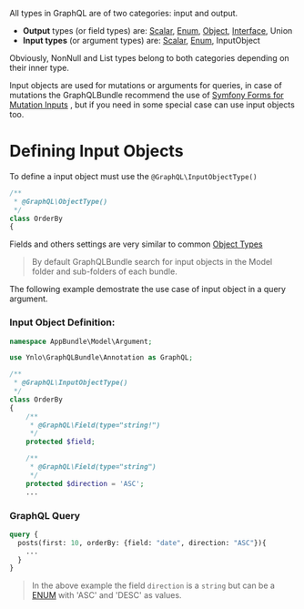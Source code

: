 All types in GraphQL are of two categories: input and output.

- **Output** types (or field types) are: [Scalar](02_Scalar_Types.md), 
[Enum](03_Enum_Types.md), [Object](01_Object_Types.md), [Interface](05_Interface_Type.md), Union
- **Input types** (or argument types) are: [Scalar](02_Scalar_Types.md), 
                                           [Enum](03_Enum_Types.md), InputObject

Obviously, NonNull and List types belong to both categories depending on their inner type.

Input objects are used for mutations or arguments for queries, 
in case of mutations the GraphQLBundle recommend the use of [Symfony Forms for Mutation Inputs](../04_Queries_&_Mutations/02_Mutations.md) 
, but if you need in some special case can use input objects too.

# Defining Input Objects

To define a input object must use the `@GraphQL\InputObjectType()`

````php
/**
 * @GraphQL\ObjectType()
 */
class OrderBy
{
````
Fields and others settings are very similar to common [Object Types](01_Object_Types.md)

> By default GraphQLBundle search for input objects in the Model folder and sub-folders of each bundle.

The following example demostrate the use case of input object in a query argument.

### Input Object Definition:
````php
namespace AppBundle\Model\Argument;

use Ynlo\GraphQLBundle\Annotation as GraphQL;

/**
 * @GraphQL\InputObjectType()
 */
class OrderBy
{
    /**
     * @GraphQL\Field(type="string!")
     */
    protected $field;

    /**
     * @GraphQL\Field(type="string")
     */
    protected $direction = 'ASC';
    ...
````

### GraphQL Query
````graphql
query {
  posts(first: 10, orderBy: {field: "date", direction: "ASC"}){
    ...
  }
}
````

> In the above example the field `direction` is a `string` 
but can be a [ENUM](03_Enum_Types.md) with 'ASC' and 'DESC' as values.